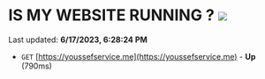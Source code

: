 # IS MY WEBSITE RUNNING ? [![](https://img.shields.io/static/v1?label=Sponsor&message=%E2%9D%A4&logo=GitHub&color=%23fe8e86)](https://github.com/sponsors/<username>)

Last updated: **6/17/2023, 6:28:24 PM**

- `GET` [https://youssefservice.me](https://youssefservice.me) - **Up** (790ms)
